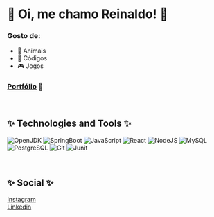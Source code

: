 # 👾 Oi, me chamo Reinaldo! 👾

### Gosto de:
- 🐤 Animais
- 👻 Códigos
- 🎮 Jogos

### [Portfólio](https://longliverei.github.io) 👹

<br>

## ✨ Technologies and Tools ✨
![OpenJDK](https://img.shields.io/badge/OpenJDK-ED8B00?style=for-the-badge&logo=openjdk&logoColor=white) ![SpringBoot](https://img.shields.io/badge/Spring_Boot-F2F4F9?style=for-the-badge&logo=spring-boot) ![JavaScript](https://img.shields.io/badge/javascript-%23323330.svg?style=for-the-badge&logo=javascript&logoColor=%23F7DF1E) ![React](https://img.shields.io/badge/react-%2320232a.svg?style=for-the-badge&logo=react&logoColor=%2361DAFB) 	![NodeJS](https://img.shields.io/badge/node.js-6DA55F?style=for-the-badge&logo=node.js&logoColor=white)
![MySQL](https://img.shields.io/badge/mysql-%2300f.svg?style=for-the-badge&logo=mysql&logoColor=white) ![PostgreSQL](https://img.shields.io/badge/PostgreSQL-316192?style=for-the-badge&logo=postgresql&logoColor=white)	![Git](https://img.shields.io/badge/git-%23F05033.svg?style=for-the-badge&logo=git&logoColor=white) ![Junit](https://img.shields.io/badge/Junit5-25A162?style=for-the-badge&logo=junit5&logoColor=white)

<br>

## ✨ Social ✨
[Instagram](https://www.instagram.com/longlivereina/)
<br>
[Linkedin](https://www.linkedin.com/in/reinaldoybk)
